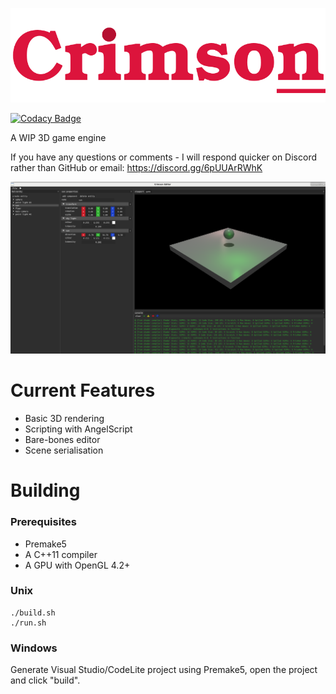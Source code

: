 ![](https://raw.githubusercontent.com/georgelam6/Crimson/master/docs/media/transparentlogo.png)


[![Codacy Badge](https://api.codacy.com/project/badge/Grade/23732aa65d3041cfbb2551d82c977b1d)](https://app.codacy.com/gh/georgelam6/Crimson?utm_source=github.com&utm_medium=referral&utm_content=georgelam6/Crimson&utm_campaign=Badge_Grade)


A WIP 3D game engine

If you have any questions or comments - I will respond quicker on Discord rather than GitHub or email: https://discord.gg/6pUUArRWhK

![](https://github.com/georgelam6/Crimson/blob/master/docs/media/ss/Screenshot_2021-01-27_17-28-49.png)

# Current Features
 - Basic 3D rendering
 - Scripting with AngelScript
 - Bare-bones editor
 - Scene serialisation

# Building
### Prerequisites
 - Premake5
 - A C++11 compiler
 - A GPU with OpenGL 4.2+

### Unix
```
./build.sh
./run.sh
```

### Windows
Generate Visual Studio/CodeLite project using Premake5, open the project and click "build".